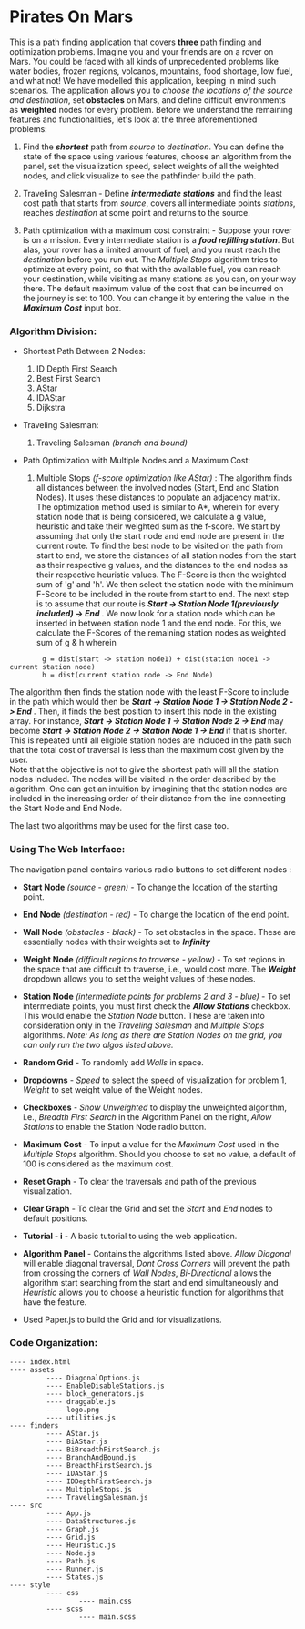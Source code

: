 # Pirates On Mars

This is a path finding application that covers **three** path finding and optimization problems. Imagine you and your friends are on a rover on Mars. You could be faced with all kinds of unprecedented problems like water bodies, frozen regions, volcanos, mountains, food shortage, low fuel, and what not! We have modelled this application, keeping in mind such scenarios. The application allows you to _choose the locations of the source and destination_, set **obstacles** on Mars, and define difficult environments as **weighted** nodes for every problem. Before we understand the remaining features and functionalities, let's look at the three aforementioned problems:

1. Find the **_shortest_** path from _source_ to _destination_. You can define the state of the space using various features, choose an algorithm from the panel, set the visualization speed, select weights of all the weighted nodes, and click visualize to see the pathfinder build the path.

2. Traveling Salesman - Define **_intermediate stations_** and find the least cost path that starts from _source_, covers all intermediate points _stations_, reaches _destination_ at some point and returns to the source.

3. Path optimization with a maximum cost constraint - Suppose your rover is on a mission. Every intermediate station is a **_food refilling station_**. But alas, your rover has a limited amount of fuel, and you must reach the _destination_ before you run out. The _Multiple Stops_ algorithm tries to optimize at every point, so that with the available fuel, you can reach your destination, while visiting as many stations as you can, on your way there. The default maximum value of the cost that can be incurred on the journey is set to 100. You can change it by entering the value in the **_Maximum Cost_** input box.

### Algorithm Division:

* Shortest Path Between 2 Nodes:

    1. ID Depth First Search
    2. Best First Search
    3. AStar
    4. IDAStar
    5. Dijkstra

* Traveling Salesman:

    1. Traveling Salesman _(branch and bound)_

* Path Optimization with Multiple Nodes and a Maximum Cost:

    1. Multiple Stops _(f-score optimization like AStar)_ : The algorithm finds all distances between the involved nodes (Start, End and Station Nodes). It uses these distances to populate an adjacency matrix. The optimization method used is similar to A*, wherein for every station node that is being considered, we calculate a g value, heuristic and take their weighted sum as the f-score. We start by assuming that only the start node and end node are present in the current route. To find the best node to be visited on the path from start to end, we store the distances of all station nodes from the start as their respective g values, and the distances to the end nodes as their respective heuristic values. The F-Score is then the weighted sum of 'g' and 'h'. We then select the station node with the minimum F-Score to be included in the route from start to end. The next step is to assume that our route is <b><i>Start -> Station Node 1(previously included) -> End </i></b>. We now look for a station node which can be inserted in between station node 1 and the end node. For this, we calculate the F-Scores of the remaining station nodes as weighted sum of g & h wherein<br>
```
        g = dist(start -> station node1) + dist(station node1 -> current station node) 
        h = dist(current station node -> End Node)
```
The algorithm then finds the station node with the least F-Score to include in the path which would then be <b><i>Start -> Station Node 1 -> Station Node 2 -> End </i></b>. Then, it finds the best position to insert this node in the existing array. For instance, <b><i>Start -> Station Node 1 -> Station Node 2 -> End </i></b> may become <b><i>Start -> Station Node 2 -> Station Node 1 -> End </i></b> if that is shorter. This is repeated until all eligible station nodes are included in the path such that the total cost of traversal is less than the maximum cost given by the user.   
Note that the objective is not to give the shortest path will all the station nodes included. The nodes will be visited in the order described by the algorithm. One can get an intuition by imagining that the station nodes are included in the increasing order of their distance from the line connecting the Start Node and End Node.

The last two algorithms may be used for the first case too.

### Using The Web Interface:

The navigation panel contains various radio buttons to set different nodes :

* **Start Node** _(source - green)_ - To change the location of the starting point.

* **End Node** _(destination - red)_ - To change the location of the end point.

* **Wall Node** _(obstacles - black)_ - To set obstacles in the space. These are essentially nodes with their weights set to **_Infinity_**

* **Weight Node** _(difficult regions to traverse - yellow)_ - To set regions in the space that are difficult to traverse,   i.e., would cost more. The **_Weight_** dropdown allows you to set the weight values of these nodes.

* **Station Node** _(intermediate points for problems 2 and 3 - blue)_ - To set intermediate points, you must first check the **_Allow Stations_** checkbox. This would enable the _Station Node_ button. These are taken into consideration only in the _Traveling Salesman_ and _Multiple Stops_ algorithms. 
_Note: As long as there are Station Nodes on the grid, you can only run the two algos listed above._

* **Random Grid** - To randomly add _Walls_ in space.

* **Dropdowns** - _Speed_ to select the speed of visualization for problem 1, _Weight_ to set weight value of the Weight nodes.

* **Checkboxes** - _Show Unweighted_ to display the unweighted algorithm, i.e., _Breadth First Search_ in the Algorithm Panel on the right, _Allow Stations_ to enable the Station Node radio button.

* **Maximum Cost** - To input a value for the _Maximum Cost_ used in the _Multiple Stops_ algorithm. Should you choose to set no value, a default of 100 is considered as the maximum cost. 

* **Reset Graph** - To clear the traversals and path of the previous visualization.

* **Clear Graph** - To clear the Grid and set the _Start_ and _End_ nodes to default positions.

* **Tutorial - i** - A basic tutorial to using the web application.

* **Algorithm Panel** - Contains the algorithms listed above. _Allow Diagonal_ will enable diagonal traversal, _Dont Cross Corners_ will prevent the path from crossing the corners of _Wall Nodes_, _Bi-Directional_ allows the algorithm start searching from the start and end simultaneously and _Heuristic_ allows you to choose a heuristic function for algorithms that have the feature.


- Used Paper.js to build the Grid and for visualizations.

### Code Organization:
```
---- index.html     
---- assets     
         ---- DiagonalOptions.js        
         ---- EnableDisableStations.js      
         ---- block_generators.js       
         ---- draggable.js      
         ---- logo.png      
         ---- utilities.js      
---- finders        
         ---- AStar.js      
         ---- BiAStar.js        
         ---- BiBreadthFirstSearch.js       
         ---- BranchAndBound.js     
         ---- BreadthFirstSearch.js     
         ---- IDAStar.js        
         ---- IDDepthFirstSearch.js     
         ---- MultipleStops.js      
         ---- TravelingSalesman.js      
---- src        
         ---- App.js        
         ---- DataStructures.js     
         ---- Graph.js      
         ---- Grid.js       
         ---- Heuristic.js      
         ---- Node.js       
         ---- Path.js       
         ---- Runner.js     
         ---- States.js     
---- style      
         ---- css       
                 ---- main.css      
         ---- scss      
                 ---- main.scss     
```
